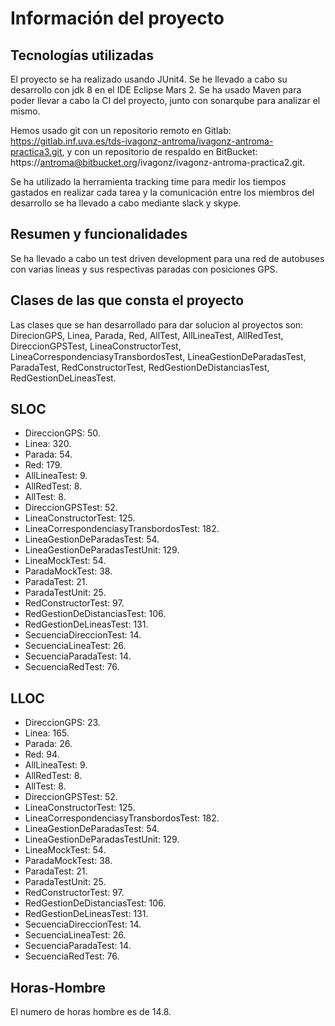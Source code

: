 # Información del proyecto

## Tecnologías utilizadas
El proyecto se ha realizado usando JUnit4.
Se he llevado a cabo su desarrollo con jdk 8 en el IDE Eclipse Mars 2.
Se ha usado Maven para poder llevar a cabo la CI del proyecto, junto con sonarqube para analizar el mismo.

Hemos usado git con un repositorio remoto en Gitlab: https://gitlab.inf.uva.es/tds-ivagonz-antroma/ivagonz-antroma-practica3.git, y con un repositorio de respaldo en BitBucket: https://antroma@bitbucket.org/ivagonz/ivagonz-antroma-practica2.git.


Se ha utilizado la herramienta tracking time para medir los tiempos gastados en realizar cada tarea y la comunicación entre los miembros del desarrollo se ha llevado a cabo mediante slack y skype.

## Resumen y funcionalidades
Se ha llevado a cabo un test driven development para una red de autobuses con varias lineas y sus respectivas paradas con posiciones GPS.

## Clases de las que consta el proyecto
Las clases que se han desarrollado para dar solucion al proyectos son: DirecionGPS, Linea, Parada, Red, AllTest, AllLineaTest, AllRedTest, DireccionGPSTest, LineaConstructorTest, LineaCorrespondenciasyTransbordosTest, LineaGestionDeParadasTest, ParadaTest, RedConstructorTest, RedGestionDeDistanciasTest, RedGestionDeLineasTest.

## SLOC
- DireccionGPS: 50.
- Linea: 320.
- Parada: 54.
- Red: 179.
- AllLineaTest: 9.
- AllRedTest: 8.
- AllTest: 8.
- DireccionGPSTest: 52.
- LineaConstructorTest: 125.
- LineaCorrespondenciasyTransbordosTest: 182.
- LineaGestionDeParadasTest: 54.
- LineaGestionDeParadasTestUnit: 129.
- LineaMockTest: 54.
- ParadaMockTest: 38.
- ParadaTest: 21.
- ParadaTestUnit: 25.
- RedConstructorTest: 97.
- RedGestionDeDistanciasTest: 106.
- RedGestionDeLineasTest: 131.
- SecuenciaDireccionTest: 14.
- SecuenciaLineaTest: 26.
- SecuenciaParadaTest: 14.
- SecuenciaRedTest: 76.
## LLOC
- DireccionGPS: 23.
- Linea: 165.
- Parada: 26.
- Red: 94.
- AllLineaTest: 9.
- AllRedTest: 8.
- AllTest: 8.
- DireccionGPSTest: 52.
- LineaConstructorTest: 125.
- LineaCorrespondenciasyTransbordosTest: 182.
- LineaGestionDeParadasTest: 54.
- LineaGestionDeParadasTestUnit: 129.
- LineaMockTest: 54.
- ParadaMockTest: 38.
- ParadaTest: 21.
- ParadaTestUnit: 25.
- RedConstructorTest: 97.
- RedGestionDeDistanciasTest: 106.
- RedGestionDeLineasTest: 131.
- SecuenciaDireccionTest: 14.
- SecuenciaLineaTest: 26.
- SecuenciaParadaTest: 14.
- SecuenciaRedTest: 76.

## Horas-Hombre
El numero de horas hombre es de 14.8.
